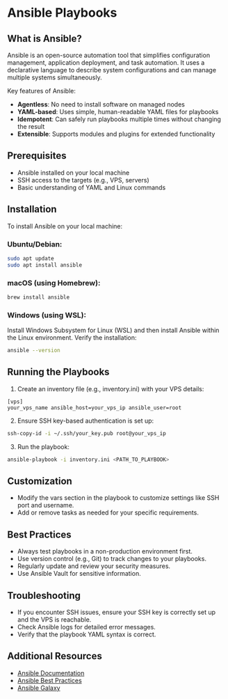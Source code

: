 # Ansible Playbooks

## What is Ansible?

Ansible is an open-source automation tool that simplifies configuration management, application deployment, and task automation. It uses a declarative language to describe system configurations and can manage multiple systems simultaneously.

Key features of Ansible:

- **Agentless**: No need to install software on managed nodes
- **YAML-based**: Uses simple, human-readable YAML files for playbooks
- **Idempotent**: Can safely run playbooks multiple times without changing the result
- **Extensible**: Supports modules and plugins for extended functionality

## Prerequisites

- Ansible installed on your local machine
- SSH access to the targets (e.g., VPS, servers)
- Basic understanding of YAML and Linux commands

## Installation

To install Ansible on your local machine:

### Ubuntu/Debian:

```bash
sudo apt update
sudo apt install ansible
```

### macOS (using Homebrew):

```bash
brew install ansible
```

### Windows (using WSL):

Install Windows Subsystem for Linux (WSL) and then install Ansible within the Linux environment.
Verify the installation:

```bash
ansible --version
```

## Running the Playbooks

1. Create an inventory file (e.g., inventory.ini) with your VPS details:

```text
[vps]
your_vps_name ansible_host=your_vps_ip ansible_user=root
```

2. Ensure SSH key-based authentication is set up:

```bash
ssh-copy-id -i ~/.ssh/your_key.pub root@your_vps_ip
```

3. Run the playbook:

```bash
ansible-playbook -i inventory.ini <PATH_TO_PLAYBOOK>
```

## Customization

- Modify the vars section in the playbook to customize settings like SSH port and username.
- Add or remove tasks as needed for your specific requirements.

## Best Practices

- Always test playbooks in a non-production environment first.
- Use version control (e.g., Git) to track changes to your playbooks.
- Regularly update and review your security measures.
- Use Ansible Vault for sensitive information.

## Troubleshooting

- If you encounter SSH issues, ensure your SSH key is correctly set up and the VPS is reachable.
- Check Ansible logs for detailed error messages.
- Verify that the playbook YAML syntax is correct.

## Additional Resources

- [Ansible Documentation](https://docs.ansible.com/)
- [Ansible Best Practices](https://docs.ansible.com/ansible/latest/tips_tricks/ansible_tips_tricks.html)
- [Ansible Galaxy](https://galaxy.ansible.com/)
